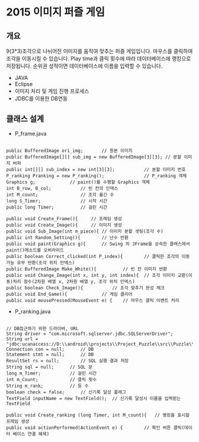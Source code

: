 # 2015 이미지 퍼즐 게임

개요
-------------
9(3*3)조각으로 나뉘어진 이미지를 움직여 맞추는 퍼즐 게임입니다.
마우스를 클릭하여 조각을 이동시킬 수 있습니다.
Play time과 클릭 횟수에 따라 데이터베이스에 랭킹으로 저장됩니다.
순위권 성적이면 데이터베이스에 이름을 입력할 수 있습니다.

+ JAVA
+ Eclipse
+ 이미지 처리 및 게임 진행 프로세스
+ JDBC를 이용한 DB연동 

클래스 설계
-------------
+ P_frame.java
<pre><code>
public BufferedImage ori_img;		// 원본 이미지
public BufferedImage[][] sub_img = new BufferedImage[3][3];	// 분할 이미지 버퍼
public int[][] sub_index = new int[3][3];			// 분할 이미지 번호
P_ranking Pranking = new P_ranking();				// P_ranking 객체
Graphics g;				// paint()를 수행할 Graphics 객체	
int B_row, B_col;			// 빈 칸의 인덱스 
int M_count;				// 조각 옮긴 수
long S_Timer;				// 시작 시간
public long Timer;			// 걸린 시간

public void Create_Frame(){		// 프레임 생성
public void Create_Image(){		// 이미지 생성
public void Sub_Image(int m_piece){	// 이미지 분할 셋팅(조각 수)
public int Random_Setting(){		// 난수 반환
public void paint(Graphics g){		// Swing 의 JFrame을 상속한 클래스에서 paint()메소드를 오버라이드
public boolean Correct_clicked(int P_index){		// 클릭한 조각의 이동 가능 유무 반환(조각 위치 인덱스)
public BufferedImage Make_White(){			// 빈 칸 이미지 반환
public void Change_Image(int x, int y, int index){	// 조각 이미지 교환(이동)처리 함수(2차원 배열 x, 2차원 배열 y, 조각 위치 인덱스)
public boolean Check_Image(){			// 조각 맞추기 완성 체크
public void End_Game(){				// 게임 클리어
public void mousePressed(MouseEvent e) {	// 마우스 클릭 이벤트 처리
</code></pre>

+ P_ranking.java
<pre><code>
// DB접근하기 위한 드라이버, URL
String driver = "com.microsoft.sqlserver.jdbc.SQLServerDriver";
String url = "jdbc:ucanaccess://D:\\android\\projects\\Project_Puzzle\\src\\Puzzle\\RankingDB.accdb";
Connection con = null;		// DB
Statement stmt = null;		// DB
ResultSet rs = null;		// SQL 실행 결과 저장
String sql = null;		// SQL 문
long m_Timer;			// 걸린 시간
int m_Count;			// 클릭 횟수
String m_rank;			// 등 수 
boolean check = false;		// 신기록 달성 플래그
TextField inputName = new TextField();	// 신기록 달성시 이름을 입력받는 TextField

public void Create_ranking (long Timer, int M_count){	// 랭킹을 표시할 프레임 생성
public void actionPerformed(ActionEvent e) {		// 확인 버튼 클릭(데이터 베이스 연결 해제)
</code></pre>
